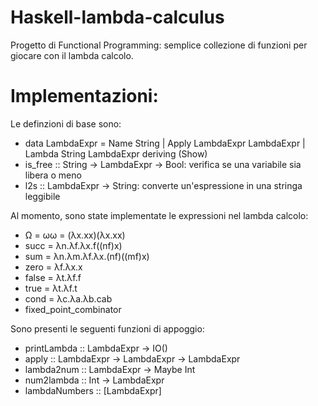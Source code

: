 # Haskell-lambda-calculus
Progetto di Functional Programming: semplice collezione di funzioni per giocare con il lambda calcolo.

# Implementazioni:
Le definzioni di base sono:
 - data LambdaExpr = Name String | Apply LambdaExpr LambdaExpr | Lambda String LambdaExpr  deriving (Show)
 - is_free :: String -> LambdaExpr -> Bool: verifica se una variabile sia libera o meno
 - l2s :: LambdaExpr -> String: converte un'espressione in una stringa leggibile

Al momento, sono state implementate le expressioni nel lambda calcolo:
 - Ω = ωω = (λx.xx)(λx.xx)
 - succ = λn.λf.λx.f((nf)x)
 - sum = λn.λm.λf.λx.(nf)((mf)x)
 - zero = λf.λx.x
 - false = λt.λf.f
 - true = λt.λf.t
 - cond = λc.λa.λb.cab
 - fixed_point_combinator

Sono presenti le seguenti funzioni di appoggio:
 - printLambda :: LambdaExpr -> IO()
 - apply :: LambdaExpr -> LambdaExpr -> LambdaExpr
 - lambda2num :: LambdaExpr -> Maybe Int
 - num2lambda :: Int -> LambdaExpr
 - lambdaNumbers :: \[LambdaExpr\]
